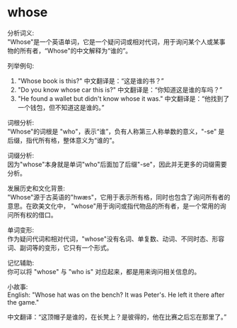 # whose

分析词义:  
"Whose"是一个英语单词，它是一个疑问词或相对代词，用于询问某个人或某事物的所有者，“Whose"的中文解释为“谁的”。

  

列举例句:

  

1.  "Whose book is this?" 中文翻译是：“这是谁的书？”
2.  "Do you know whose car this is?" 中文翻译是：“你知道这是谁的车吗？”
3.  "He found a wallet but didn't know whose it was." 中文翻译是：“他找到了一个钱包，但不知道这是谁的。”

  

词根分析:  
"Whose"的词根是 "who"，表示“谁”，负有人称第三人称单数的意义，"-se" 是后缀，指代所有格，整体意义为“谁的”。

  

词缀分析:  
因为"whose"本身就是单词"who"后面加了后缀"-se"，因此并无更多的词缀需要分析。

  

发展历史和文化背景:  
"Whose"源于古英语的"hwæs"，它用于表示所有格，同时也包含了询问所有者的意思。在欧美文化中， "whose"用于询问或指代物品的所有者，是一个常用的询问所有权的借口。

  

单词变形:  
作为疑问代词和相对代词，"whose"没有名词、单复数、动词、不同时态、形容词、副词等的变形，它只有一个形式。

  

记忆辅助:  
你可以将 "whose" 与 "who is" 对应起来，都是用来询问相关信息的。

  

小故事:  
English: "Whose hat was on the bench? It was Peter's. He left it there after the game."

  

中文翻译：“这顶帽子是谁的，在长凳上？是彼得的，他在比赛之后忘在那里了。”
